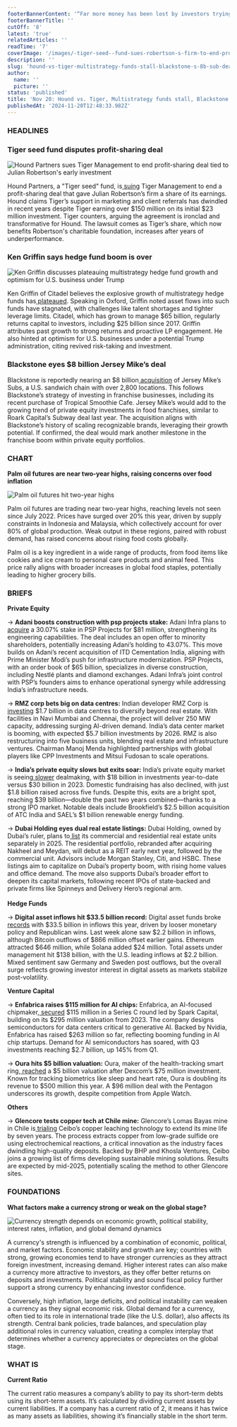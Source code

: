 ```yaml
---
footerBannerContent: '“Far more money has been lost by investors trying to anticipate corrections, than lost in the corrections themselves.” - Peter Lynch'
footerBannerTitle: ''
cutOff: '8'
latest: 'true'
relatedArticles: ''
readTime: '7'
coverImage: '/images/-tiger-seed--fund-sues-robertson-s-firm-to-end-profit-sharing-I4MT.webp'
description: ''
slug: 'hound-vs-tiger-multistrategy-funds-stall-blackstone-s-8b-sub-deal'
author:
  name: ''
  picture: ''
status: 'published'
title: 'Nov 20: Hound vs. Tiger, Multistrategy funds stall, Blackstone''s $8B sub deal'
publishedAt: '2024-11-20T12:48:33.982Z'
---
```


### HEADLINES

### Tiger seed fund disputes profit-sharing deal

![Hound Partners sues Tiger Management to end profit-sharing deal tied to Julian Robertson's early investment](/images/-tiger-seed--fund-sues-robertson-s-firm-to-end-profit-sharing-AwOD.webp)

Hound Partners, a "Tiger seed" fund, is[ suing](https://www.bnnbloomberg.ca/business/company-news/2024/11/19/tiger-seed-fund-sues-robertsons-firm-to-end-profit-sharing/) Tiger Management to end a profit-sharing deal that gave Julian Robertson’s firm a share of its earnings. Hound claims Tiger’s support in marketing and client referrals has dwindled in recent years despite Tiger earning over $150 million on its initial $23 million investment. Tiger counters, arguing the agreement is ironclad and transformative for Hound. The lawsuit comes as Tiger’s share, which now benefits Robertson's charitable foundation, increases after years of underperformance.

### Ken Griffin says hedge fund boom is over

![Ken Griffin discusses plateauing multistrategy hedge fund growth and optimism for U.S. business under Trump](/images/citadel-s-ken-griffin-says-multistrategy-hedge-fund-boom-is-over--1--Q1ND.webp)

Ken Griffin of Citadel believes the explosive growth of multistrategy hedge funds has[ plateaued](https://www.bloomberg.com/news/articles/2024-11-19/citadel-s-ken-griffin-says-multistrategy-hedge-fund-boom-is-over?embedded-checkout=true). Speaking in Oxford, Griffin noted asset flows into such funds have stagnated, with challenges like talent shortages and tighter leverage limits. Citadel, which has grown to manage $65 billion, regularly returns capital to investors, including $25 billion since 2017. Griffin attributes past growth to strong returns and proactive LP engagement. He also hinted at optimism for U.S. businesses under a potential Trump administration, citing revived risk-taking and investment.

### Blackstone eyes $8 billion Jersey Mike’s deal

Blackstone is reportedly nearing an $8 billion[ acquisition](https://www.privateequitywire.co.uk/blackstone-closing-in-on-8bn-deal-for-jersey-mikes-subs/) of Jersey Mike’s Subs, a U.S. sandwich chain with over 2,800 locations. This follows Blackstone’s strategy of investing in franchise businesses, including its recent purchase of Tropical Smoothie Cafe. Jersey Mike’s would add to the growing trend of private equity investments in food franchises, similar to Roark Capital’s Subway deal last year. The acquisition aligns with Blackstone’s history of scaling recognizable brands, leveraging their growth potential. If confirmed, the deal would mark another milestone in the franchise boom within private equity portfolios.

### CHART

**Palm oil futures are near two-year highs, raising concerns over food inflation**

![Palm oil futures hit two-year highs](/images/palm-oil--1--Y0OT.webp)

Palm oil futures are trading near two-year highs, reaching levels not seen since July 2022. Prices have surged over 20% this year, driven by supply constraints in Indonesia and Malaysia, which collectively account for over 80% of global production. Weak output in these regions, paired with robust demand, has raised concerns about rising food costs globally.

Palm oil is a key ingredient in a wide range of products, from food items like cookies and ice cream to personal care products and animal feed. This price rally aligns with broader increases in global food staples, potentially leading to higher grocery bills.

### BRIEFS

**Private Equity**

→ **Adani boosts construction with psp projects stake:** Adani Infra plans to[ acquire](https://www.bnnbloomberg.ca/business/company-news/2024/11/20/adani-to-buy-psp-stake-to-boost-construction-arm/#:~:text=The%20Adani%20unit%20will%20pay,according%20to%20a%20separate%20filing.) a 30.07% stake in PSP Projects for $81 million, strengthening its engineering capabilities. The deal includes an open offer to minority shareholders, potentially increasing Adani’s holding to 43.07%. This move builds on Adani’s recent acquisition of ITD Cementation India, aligning with Prime Minister Modi’s push for infrastructure modernization. PSP Projects, with an order book of $65 billion, specializes in diverse construction, including Nestlé plants and diamond exchanges. Adani Infra’s joint control with PSP’s founders aims to enhance operational synergy while addressing India’s infrastructure needs.

→ **RMZ corp bets big on data centres:** Indian developer RMZ Corp is[ investing](https://www.bnnbloomberg.ca/business/company-news/2024/11/19/indian-private-realtor-rmz-bets-17-billion-on-data-center-boom/) $1.7 billion in data centres to diversify beyond real estate. With facilities in Navi Mumbai and Chennai, the project will deliver 250 MW capacity, addressing surging AI-driven demand. India’s data center market is booming, with expected $5.7 billion investments by 2026. RMZ is also restructuring into five business units, blending real estate and infrastructure ventures. Chairman Manoj Menda highlighted partnerships with global players like CPP Investments and Mitsui Fudosan to scale operations.

→ **India’s private equity slows but exits soar:** India’s private equity market is seeing[ slower](https://pitchbook.com/news/articles/pe-investment-in-india-loses-momentum#:~:text=PE%20deal%20momentum%20slows%20in%20India&text=This%20year%2C%20PitchBook%20recorded%20just,25%20recorded%20closes%20in%202022.) dealmaking, with $18 billion in investments year-to-date versus $30 billion in 2023. Domestic fundraising has also declined, with just $1.8 billion raised across five funds. Despite this, exits are a bright spot, reaching $39 billion—double the past two years combined—thanks to a strong IPO market. Notable deals include Brookfield’s $2.5 billion acquisition of ATC India and SAEL’s $1 billion renewable energy funding.

→ **Dubai Holding eyes dual real estate listings:** Dubai Holding, owned by Dubai’s ruler, plans to[ list](https://www.bnnbloomberg.ca/business/company-news/2024/11/19/dubai-rulers-firm-said-to-eye-two-real-estate-listings-in-2025/) its commercial and residential real estate units separately in 2025. The residential portfolio, rebranded after acquiring Nakheel and Meydan, will debut as a REIT early next year, followed by the commercial unit. Advisors include Morgan Stanley, Citi, and HSBC. These listings aim to capitalize on Dubai’s property boom, with rising home values and office demand. The move also supports Dubai’s broader effort to deepen its capital markets, following recent IPOs of state-backed and private firms like Spinneys and Delivery Hero’s regional arm.\
\
**Hedge Funds**

→ **Digital asset inflows hit $33.5 billion record:** Digital asset funds broke[ records](https://www.hedgeweek.com/digital-assets-funds-ytd-inflows-break-33-5bn/) with $33.5 billion in inflows this year, driven by looser monetary policy and Republican wins. Last week alone saw $2.2 billion in inflows, although Bitcoin outflows of $866 million offset earlier gains. Ethereum attracted $646 million, while Solana added $24 million. Total assets under management hit $138 billion, with the U.S. leading inflows at $2.2 billion. Mixed sentiment saw Germany and Sweden post outflows, but the overall surge reflects growing investor interest in digital assets as markets stabilize post-volatility.

**Venture Capital**

→ **Enfabrica raises $115 million for AI chips:** Enfabrica, an AI-focused chipmaker,[ secured](https://pitchbook.com/news/articles/nvidia-backed-ai-chipmaker-enfabrica-raises-115m-series-c) $115 million in a Series C round led by Spark Capital, building on its $295 million valuation from 2023. The company designs semiconductors for data centers critical to generative AI. Backed by Nvidia, Enfabrica has raised $263 million so far, reflecting booming funding in AI chip startups. Demand for AI semiconductors has soared, with Q3 investments reaching $2.7 billion, up 145% from Q1.

→ **Oura hits $5 billion valuation:** Oura, maker of the health-tracking smart ring,[ reached](https://pitchbook.com/news/articles/oura-ring-health-wearable-vc-deal-valuation) a $5 billion valuation after Dexcom’s $75 million investment. Known for tracking biometrics like sleep and heart rate, Oura is doubling its revenue to $500 million this year. A $96 million deal with the Pentagon underscores its growth, despite competition from Apple Watch.

**Others**

→ **Glencore tests copper tech at Chile mine:** Glencore’s Lomas Bayas mine in Chile is[ trialing](https://www.bnnbloomberg.ca/investing/2024/11/19/glencore-strikes-deal-to-test-copper-technology-at-chilean-mine/) Ceibo’s copper leaching technology to extend its mine life by seven years. The process extracts copper from low-grade sulfide ore using electrochemical reactions, a critical innovation as the industry faces dwindling high-quality deposits. Backed by BHP and Khosla Ventures, Ceibo joins a growing list of firms developing sustainable mining solutions. Results are expected by mid-2025, potentially scaling the method to other Glencore sites.

### FOUNDATIONS

**What factors make a currency strong or weak on the global stage?**

![Currency strength depends on economic growth, political stability, interest rates, inflation, and global demand dynamics](/images/-tiger-seed--fund-sues-robertson-s-firm-to-end-profit-sharing-I4Nj.webp)

A currency's strength is influenced by a combination of economic, political, and market factors. Economic stability and growth are key; countries with strong, growing economies tend to have stronger currencies as they attract foreign investment, increasing demand. Higher interest rates can also make a currency more attractive to investors, as they offer better returns on deposits and investments. Political stability and sound fiscal policy further support a strong currency by enhancing investor confidence.

Conversely, high inflation, large deficits, and political instability can weaken a currency as they signal economic risk. Global demand for a currency, often tied to its role in international trade (like the U.S. dollar), also affects its strength. Central bank policies, trade balances, and speculation play additional roles in currency valuation, creating a complex interplay that determines whether a currency appreciates or depreciates on the global stage.

### WHAT IS

**Current Ratio**

The current ratio measures a company’s ability to pay its short-term debts using its short-term assets. It’s calculated by dividing current assets by current liabilities. If a company has a current ratio of 2, it means it has twice as many assets as liabilities, showing it’s financially stable in the short term.